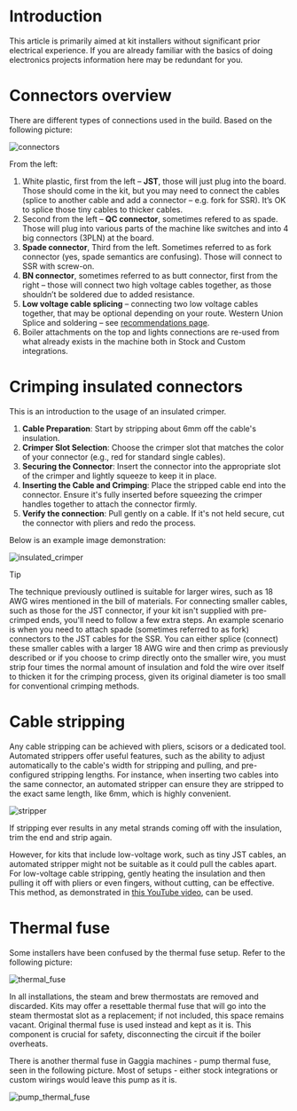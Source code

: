 # Introduction

This article is primarily aimed at kit installers without significant prior electrical experience. If you are already familiar with the basics of doing electronics projects information here may be redundant for you.

# Connectors overview

There are different types of connections used in the build. Based on the following picture:

![connectors](https://github.com/kozikow/gaggiuino.github.io/assets/722866/cba29dc6-3a60-4bd5-a2c1-92f5cc4c08e2)

From the left:
1. White plastic, first from the left – **JST**, those will just plug into the board. Those should come in the kit, but you may need to connect the cables (splice to another cable and add a connector – e.g. fork for SSR). It’s OK to splice those tiny cables to thicker cables.
2. Second from the left – **QC connector**, sometimes refered to as spade. Those will plug into various parts of the machine like switches and into 4 big connectors (3PLN) at the board.
3. **Spade connector**, Third from the left. Sometimes referred to as fork connector (yes, spade semantics are confusing). Those will connect to SSR with screw-on.
4. **BN connector**, sometimes referred to as butt connector, first from the right – those will connect two high voltage cables together, as those shouldn’t be soldered due to added resistance.
5. **Low voltage cable splicing** – connecting two low voltage cables together, that may be optional depending on your route. Western Union Splice and soldering – see [recommendations page](learning-sources.md).
6. Boiler attachments on the top and lights connections are re-used from what already exists in the machine both in Stock and Custom integrations. 

# Crimping insulated connectors

This is an introduction to the usage of an insulated crimper.

1. **Cable Preparation**: Start by stripping about 6mm off the cable's insulation.
2. **Crimper Slot Selection**: Choose the crimper slot that matches the color of your connector (e.g., red for standard single cables).
3. **Securing the Connector**: Insert the connector into the appropriate slot of the crimper and lightly squeeze to keep it in place.
4. **Inserting the Cable and Crimping**: Place the stripped cable end into the connector. Ensure it's fully inserted before squeezing the crimper handles together to attach the connector firmly.
5. **Verify the connection**: Pull gently on a cable. If it's not held secure, cut the connector with pliers and redo the process.

Below is an example image demonstration:

![insulated_crimper](https://github.com/kozikow/gaggiuino.github.io/assets/722866/5e3d69f1-0079-4ed0-954c-e3c70947c44a)

> [!Tip]
> The technique previously outlined is suitable for larger wires, such as 18 AWG wires mentioned in the bill of materials. For connecting smaller cables, such as those for the JST connector, if your kit isn't supplied with pre-crimped ends, you'll need to follow a few extra steps. An example scenario is when you need to attach spade (sometimes referred to as fork) connectors to the JST cables for the SSR. You can either splice (connect) these smaller cables with a larger 18 AWG wire and then crimp as previously described or if you choose to crimp directly onto the smaller wire, you must strip four times the normal amount of insulation and fold the wire over itself to thicken it for the crimping process, given its original diameter is too small for conventional crimping methods.

# Cable stripping

Any cable stripping can be achieved with pliers, scisors or a dedicated tool.  Automated strippers offer useful features, such as the ability to adjust automatically to the cable's width for stripping and pulling, and pre-configured stripping lengths. For instance, when inserting two cables into the same connector, an automated stripper can ensure they are stripped to the exact same length, like 6mm, which is highly convenient.

![stripper](https://github.com/kozikow/gaggiuino.github.io/assets/722866/1950fd54-5f0d-4bfd-86a4-880c2beb114d)

If stripping ever results in any metal strands coming off with the insulation, trim the end and strip again. 

However, for kits that include low-voltage work, such as tiny JST cables, an automated stripper might not be suitable as it could pull the cables apart. For low-voltage cable stripping, gently heating the insulation and then pulling it off with pliers or even fingers, without cutting, can be effective. This method, as demonstrated in [this YouTube video](https://www.youtube.com/watch?v=n5o2drU65UM), can be used.

# Thermal fuse

Some installers have been confused by the thermal fuse setup. Refer to the following picture: 

![thermal_fuse](https://github.com/kozikow/gaggiuino.github.io/assets/722866/61aa30f3-7940-4a39-afdb-e8e586c7de15)

In all installations, the steam and brew thermostats are removed and discarded. Kits may offer a resettable thermal fuse that will go into the steam thermostat slot as a replacement; if not included, this space remains vacant. Original thermal fuse is used instead and kept as it is. This component is crucial for safety, disconnecting the circuit if the boiler overheats.

There is another thermal fuse in Gaggia machines - pump thermal fuse, seen in the following picture. Most of setups - either stock integrations or custom wirings would leave this pump as it is.


![pump_thermal_fuse](https://github.com/kozikow/gaggiuino.github.io/assets/722866/9f71d390-a802-4d49-851b-3ccfa03b4536)

